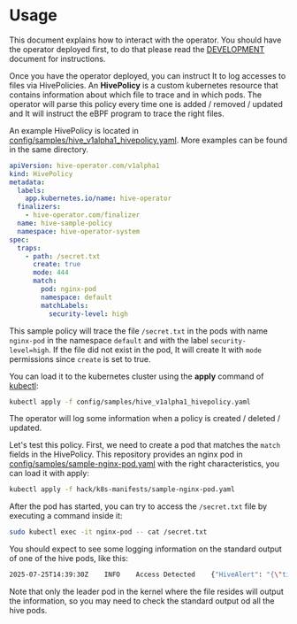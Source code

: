 # Usage

This document explains how to interact with the operator. You should
have the operator deployed first, to do that please read the
[DEVELOPMENT](./DEVELOPMENT.md) document for instructions.

Once you have the operator deployed, you can instruct It to log accesses
to files via HivePolicies. An **HivePolicy** is a custom kubernetes resource
that contains information about which file to trace and in which pods.
The operator will parse this policy every time one is added / removed / updated
and It will instruct the eBPF program to trace the right files.

An example HivePolicy is located in [config/samples/hive_v1alpha1_hivepolicy.yaml](../config/samples/hive_v1alpha1_hivepolicy.yaml).
More examples can be found in the same directory.

```yaml
apiVersion: hive-operator.com/v1alpha1
kind: HivePolicy
metadata:
  labels:
    app.kubernetes.io/name: hive-operator
  finalizers:
    - hive-operator.com/finalizer
  name: hive-sample-policy
  namespace: hive-operator-system
spec:
  traps:
    - path: /secret.txt
      create: true
      mode: 444
      match:
        pod: nginx-pod
        namespace: default
        matchLabels:
          security-level: high
```

This sample policy will trace the file `/secret.txt` in the pods with
name `nginx-pod` in the namespace `default` and with the label
`security-level=high`. If the file did not exist in the pod, It will
create It with `mode` permissions since `create` is set to true.

You can load it to the kubernetes cluster using the **apply** command
of [kubectl](https://kubernetes.io/docs/reference/kubectl/):

```bash
kubectl apply -f config/samples/hive_v1alpha1_hivepolicy.yaml
```

The operator will log some information when a policy is created /
deleted / updated.

Let's test this policy. First, we need to create a pod that matches
the `match` fields in the HivePolicy. This repository provides
an nginx pod in [config/samples/sample-nginx-pod.yaml](../config/samples/sample-nginx-pod.yaml)
with the right characteristics, you can load it with apply:

```bash
kubectl apply -f hack/k8s-manifests/sample-nginx-pod.yaml
```

After the pod has started, you can try to access the `/secret.txt` file
by executing a command inside it:

```bash
sudo kubectl exec -it nginx-pod -- cat /secret.txt
```

You should expect to see some logging information on the standard
output of one of the hive pods, like this:

```bash
2025-07-25T14:39:30Z    INFO    Access Detected    {"HiveAlert": "{\"timestamp\":\"2025-07-25T14:39:30Z\",\"hive_policy_name\":\"hive-sample-policy\",\"metadata\":{\"path\":\"/secret.txt\",\"inode\":14059098,\"mask\":36,\"kernel_id\":\"12c131ef-aec6-4d9c-ae9c-3ac871aaefe4\"},\"pod\":{\"name\":\"nginx-pod\",\"namespace\":\"default\",\"contianer\":{\"id\":\"containerd://e6e73ba6d2479702cebe6162a10b2c8ff45c533e556c08bc7d85930ebae8eeec\",\"name\":\"nginx\"}},\"process\":{\"pid\":58013,\"tgid\":58013}}"}
```

Note that only the leader pod in the kernel where the file resides
will output the information, so you may need to check the standard
output od all the hive pods.
